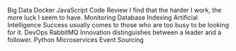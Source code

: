 Big Data Docker JavaScript Code Review I find that the harder I work, the more luck I seem to have. Monitoring Database Indexing Artificial Intelligence Success usually comes to those who are too busy to be looking for it. DevOps
RabbitMQ Innovation distinguishes between a leader and a follower. Python Microservices Event Sourcing
